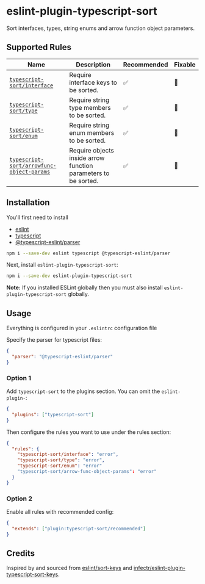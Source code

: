 # eslint-plugin-typescript-sort

Sort interfaces, types, string enums and arrow function object parameters.

## Supported Rules

<!-- begin rule list -->
<!-- prettier-ignore -->
| Name | Description | Recommended | Fixable |
| ---- | ----------- | ------------------ | -------- |
| [`typescript-sort/interface`](./docs/interface.md) | Require interface keys to be sorted. | ✅ | :wrench: |
| [`typescript-sort/type`](./docs/type.md) | Require string type members to be sorted. | ✅ | :wrench: |
| [`typescript-sort/enum`](./docs/enum.md) | Require string enum members to be sorted. | ✅ | :wrench: |
| [`typescript-sort/arrowfunc-object-params`](./docs/arrowfunc-object-params.md) | Require objects inside arrow function parameters to be sorted. | ✅ | :wrench: |

<!-- end rule list -->

## Installation

You'll first need to install

- [eslint](http://eslint.org)
- [typescript](http://www.typescriptlang.org/)
- [@typescript-eslint/parser](https://github.com/typescript-eslint/typescript-eslint/tree/master/packages/parser)

```sh
npm i --save-dev eslint typescript @typescript-eslint/parser
```

Next, install `eslint-plugin-typescript-sort`:

```sh
npm i --save-dev eslint-plugin-typescript-sort
```

**Note:** If you installed ESLint globally then you must also install `eslint-plugin-typescript-sort` globally.

## Usage

Everything is configured in your `.eslintrc` configuration file

Specify the parser for typescript files:

```json
{
  "parser": "@typescript-eslint/parser"
}
```

### Option 1

Add `typescript-sort` to the plugins section. You can omit the `eslint-plugin-`:

```json
{
  "plugins": ["typescript-sort"]
}
```

Then configure the rules you want to use under the rules section:

```json
{
  "rules": {
    "typescript-sort/interface": "error",
    "typescript-sort/type": "error",
    "typescript-sort/enum": "error"
    "typescript-sort/arrow-func-object-params": "error"
  }
}
```

### Option 2

Enable all rules with recommended config:

```json
{
  "extends": ["plugin:typescript-sort/recommended"]
}
```

## Credits

Inspired by and sourced from [eslint/sort-keys](https://github.com/eslint/eslint/blob/main/docs/src/rules/sort-keys.md)
and [infectr/eslint-plugin-typescript-sort-keys](https://github.com/infctr/eslint-plugin-typescript-sort-keys/tree/master).
